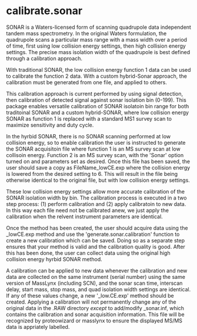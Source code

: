 # calibrate.sonar

SONAR is a Waters-licensed form of scanning quadrupole data independent tandem mass spectrometry.  In the original Waters formulation, the quadrupole scans a particular mass range with a mass width over a period of time, first using low collision energy settings, then high collision energy settings.  The precise mass isolation width of the quadrupole is best defined through a calibration approach.  
    
With traditional SONAR, the low collision energy function 1 data can be used to calibrate the function 2 data. With a custom hybrid-Sonar approach, the calibration must be generated from one file, and applied to others.  
    
This calibration approach is current performed by using signal detection, then calibration of detected signal against sonar isolation bin (0-199).  This package enables versatile calibration of SONAR isolatoin bin range for both traditoinal SONAR and a custom hybrid-SONAR, where low collision energy SONAR as function 1 is replaced with a standard MS1 survey scan to maximize sensitivity and duty cycle. 
    
In the hyrbid SONAR, there is no SONAR scanning performed at low collision energy, so to enable calibration the user is instructed to generate the SONAR acquisitoin file where function 1 is an MS survey scan at low collisoin energy.  Function 2 is an MS survey scan, with the 'Sonar' option turned on and parameters set as desired.  Once this file has been saved, the user should save a copy as FileName_lowCE.exp where the collision energy is lowered from the desired setting to 6. This will result in the file being otherwise identical to the original file, but with low collision energy settings. 
    
These low collision energy settings allow more accurate calibration of the SONAR isolation width by bin.   The calibration process is executed in a two step process: (1) perform calibration and (2) apply calibratoin to new data.  In this way each file need not be calibrated anew, we just apply the calibration when the relvent instrument parameters are identical. 
    
Once the method has been created, the user should acquire data using the _lowCE.exp method and use the 'generate.sonar.calibration' function to create a new calibration which can be saved.  Doing so as a separate step ensures that your method is valid and the calibration quality is good. After this has been done, the user can collect data using the original high collision energy hyrbid SONAR method. 
    
A calibration can be applied to new data whenever the calibration and new data are collected on the same instrument (serial number) using the same version of MassLynx (including SCN), and the sonar scan time, interscan delay, start mass, stop mass, and quad isolation width settings are identical.  If any of these values change, a new '_low.CE.exp' method should be created. Applying a calibration will not permanently change any of the original data in the .RAW directory _except_ to add/modify _sonar.inf, which contains the calibration and sonar acquisition information.  This file will be recognized by proteowizard or masslynx to ensure the displayed MS/MS data is appriately labelled.  
